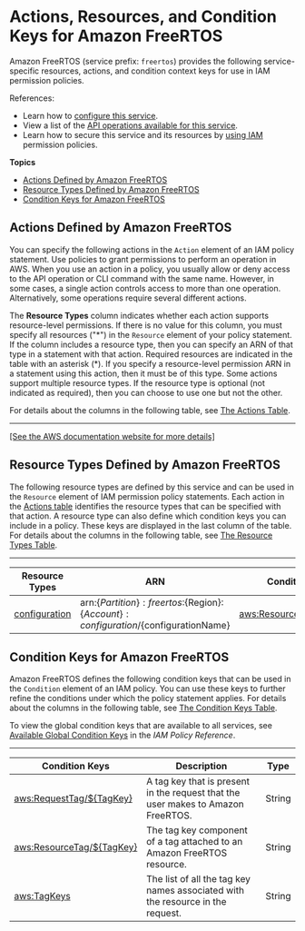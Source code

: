 # Actions, Resources, and Condition Keys for Amazon FreeRTOS<a name="list_amazonfreertos"></a>

Amazon FreeRTOS \(service prefix: `freertos`\) provides the following service\-specific resources, actions, and condition context keys for use in IAM permission policies\.

References:
+ Learn how to [configure this service](https://docs.aws.amazon.com/freertos/latest/userguide/)\.
+ View a list of the [API operations available for this service](https://docs.aws.amazon.com/freertos/latest/userguide/)\.
+ Learn how to secure this service and its resources by [using IAM](https://docs.aws.amazon.com/freertos/latest/userguide/) permission policies\.

**Topics**
+ [Actions Defined by Amazon FreeRTOS](#amazonfreertos-actions-as-permissions)
+ [Resource Types Defined by Amazon FreeRTOS](#amazonfreertos-resources-for-iam-policies)
+ [Condition Keys for Amazon FreeRTOS](#amazonfreertos-policy-keys)

## Actions Defined by Amazon FreeRTOS<a name="amazonfreertos-actions-as-permissions"></a>

You can specify the following actions in the `Action` element of an IAM policy statement\. Use policies to grant permissions to perform an operation in AWS\. When you use an action in a policy, you usually allow or deny access to the API operation or CLI command with the same name\. However, in some cases, a single action controls access to more than one operation\. Alternatively, some operations require several different actions\.

The **Resource Types** column indicates whether each action supports resource\-level permissions\. If there is no value for this column, you must specify all resources \("\*"\) in the `Resource` element of your policy statement\. If the column includes a resource type, then you can specify an ARN of that type in a statement with that action\. Required resources are indicated in the table with an asterisk \(\*\)\. If you specify a resource\-level permission ARN in a statement using this action, then it must be of this type\. Some actions support multiple resource types\. If the resource type is optional \(not indicated as required\), then you can choose to use one but not the other\.

For details about the columns in the following table, see [The Actions Table](reference_policies_actions-resources-contextkeys.md#actions_table)\.


****  
[\[See the AWS documentation website for more details\]](http://docs.aws.amazon.com/IAM/latest/UserGuide/list_amazonfreertos.html)

## Resource Types Defined by Amazon FreeRTOS<a name="amazonfreertos-resources-for-iam-policies"></a>

The following resource types are defined by this service and can be used in the `Resource` element of IAM permission policy statements\. Each action in the [Actions table](#amazonfreertos-actions-as-permissions) identifies the resource types that can be specified with that action\. A resource type can also define which condition keys you can include in a policy\. These keys are displayed in the last column of the table\. For details about the columns in the following table, see [The Resource Types Table](reference_policies_actions-resources-contextkeys.md#resources_table)\.


****  

| Resource Types | ARN | Condition Keys | 
| --- | --- | --- | 
|   [ configuration ](https://docs.aws.amazon.com/freertos/latest/userguide/freertos-ocw.html)  |  arn:$\{Partition\}:freertos:$\{Region\}:$\{Account\}:configuration/$\{configurationName\}  |   [ aws:ResourceTag/$\{TagKey\} ](#amazonfreertos-aws_ResourceTag___TagKey_)   | 

## Condition Keys for Amazon FreeRTOS<a name="amazonfreertos-policy-keys"></a>

Amazon FreeRTOS defines the following condition keys that can be used in the `Condition` element of an IAM policy\. You can use these keys to further refine the conditions under which the policy statement applies\. For details about the columns in the following table, see [The Condition Keys Table](reference_policies_actions-resources-contextkeys.md#context_keys_table)\.

To view the global condition keys that are available to all services, see [Available Global Condition Keys](reference_policies_condition-keys.html#AvailableKeys) in the *IAM Policy Reference*\.


****  

| Condition Keys | Description | Type | 
| --- | --- | --- | 
|   [ aws:RequestTag/$\{TagKey\} ](https://docs.aws.amazon.com/freertos/latest/userguide/console-tagging-iam.html/)  | A tag key that is present in the request that the user makes to Amazon FreeRTOS\. | String | 
|   [ aws:ResourceTag/$\{TagKey\} ](https://docs.aws.amazon.com/freertos/latest/userguide/console-tagging-iam.html/)  | The tag key component of a tag attached to an Amazon FreeRTOS resource\. | String | 
|   [ aws:TagKeys ](https://docs.aws.amazon.com/freertos/latest/userguide/console-tagging-iam.html/)  | The list of all the tag key names associated with the resource in the request\. | String | 